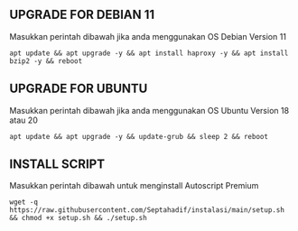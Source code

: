 ## UPGRADE FOR DEBIAN 11
Masukkan perintah dibawah jika anda menggunakan OS Debian Version 11
```
apt update && apt upgrade -y && apt install haproxy -y && apt install bzip2 -y && reboot
```

##  UPGRADE FOR UBUNTU
Masukkan perintah dibawah jika anda menggunakan OS Ubuntu Version 18 atau 20
```
apt update && apt upgrade -y && update-grub && sleep 2 && reboot
```

## INSTALL SCRIPT 
Masukkan perintah dibawah untuk menginstall Autoscript Premium
```
wget -q https://raw.githubusercontent.com/Septahadif/instalasi/main/setup.sh && chmod +x setup.sh && ./setup.sh
```
